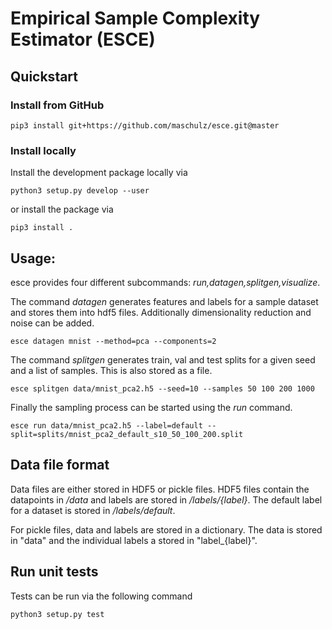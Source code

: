# Empirical Sample Complexity Estimator (ESCE)

## Quickstart

### Install from GitHub

```
pip3 install git+https://github.com/maschulz/esce.git@master
```

### Install locally

Install the development package locally via

```
python3 setup.py develop --user
```

or install the package via

```
pip3 install .
```

## Usage:

esce provides four different subcommands: *run,datagen,splitgen,visualize*.

The command *datagen* generates features and labels for a sample dataset and stores them into hdf5 files.
Additionally dimensionality reduction and noise can be added.

```
esce datagen mnist --method=pca --components=2
```

The command *splitgen* generates train, val and test splits for a given seed and a list of samples.
This is also stored as a file.

```
esce splitgen data/mnist_pca2.h5 --seed=10 --samples 50 100 200 1000
```

Finally the sampling process can be started using the *run* command.

```
esce run data/mnist_pca2.h5 --label=default --split=splits/mnist_pca2_default_s10_50_100_200.split
```

## Data file format

Data files are either stored in HDF5 or pickle files.
HDF5 files contain the datapoints in */data* and labels are stored in */labels/{label}*.
The default label for a dataset is stored in */labels/default*.

For pickle files, data and labels are stored in a dictionary.
The data is stored in "data" and the individual labels a stored in "label_{label}".

## Run unit tests

Tests can be run via the following command

```
python3 setup.py test
```
